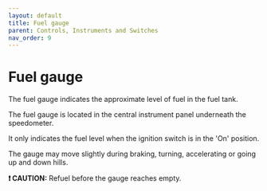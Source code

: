 ```yaml
---
layout: default
title: Fuel gauge
parent: Controls, Instruments and Switches
nav_order: 9
---
```


# Fuel gauge

The fuel gauge indicates the approximate level of fuel in the fuel tank.

The fuel gauge is located in the central instrument panel underneath the speedometer.

It only indicates the fuel level when the ignition switch is in the 'On' position.

The gauge may move slightly during braking, turning, accelerating or going up and down hills.

**❗️ CAUTION:** Refuel before the gauge reaches empty.